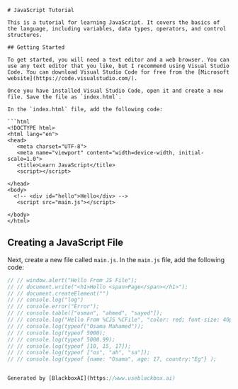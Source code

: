  ```
# JavaScript Tutorial

This is a tutorial for learning JavaScript. It covers the basics of the language, including variables, data types, operators, and control structures.

## Getting Started

To get started, you will need a text editor and a web browser. You can use any text editor that you like, but I recommend using Visual Studio Code. You can download Visual Studio Code for free from the [Microsoft website](https://code.visualstudio.com/).

Once you have installed Visual Studio Code, open it and create a new file. Save the file as `index.html`.

In the `index.html` file, add the following code:

```html
<!DOCTYPE html>
<html lang="en">
<head>
    <meta charset="UTF-8">
    <meta name="viewport" content="width=device-width, initial-scale=1.0">
    <title>Learn JavaScript</title>
    <script></script>

</head>
<body>
   <!-- <div id="hello">Hello</div> -->
    <script src="main.js"></script>

</body>
</html>
```

## Creating a JavaScript File

Next, create a new file called `main.js`. In the `main.js` file, add the following code:

```javascript
// // window.alert("Hello From JS File");
// // document.write("<h1>Hello <span>Page</span></h1>");
// // document.createElement("")
// // console.log("log")
// // console.error("Error");
// // console.table(["osman", "ahmed", "sayed"]);
// // console.log("Hello From %CJS %CFile", "color: red; font-size: 40px", "color: blue; font-size: 40px");
// // console.log(typeof("Osama Mahamed"));
// // console.log(typeof 5000);
// // console.log(typeof 5000.99);
// // console.log(typeof [10, 15, 17]);
// // console.log(typeof ["os", "ah", "sa"]);
// // console.log(typeof {name: "Osama", age: 17, country:"Eg"} );


Generated by [BlackboxAI](https://www.useblackbox.ai)